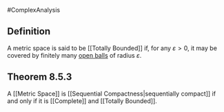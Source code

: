 #ComplexAnalysis  

## Definition
A metric space is said to be [[Totally Bounded]] if, for any $\varepsilon>0$, it may be covered by finitely many [open balls](Open%20ball.md) of radius $\varepsilon$.

## Theorem 8.5.3
A [[Metric Space]] is [[Sequential Compactness|sequentially compact]] if and only if it is [[Complete]] and [[Totally Bounded]].
